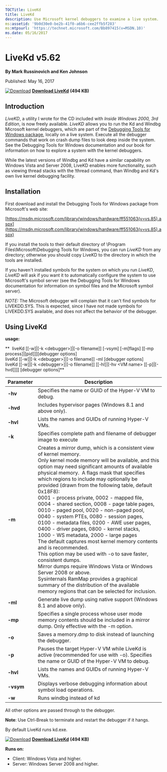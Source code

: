 ```yaml
--- 
TOCTitle: LiveKd
title: LiveKd
description: Use Microsoft kernel debuggers to examine a live system.
ms:assetid: '9b0d30e0-be2b-41f0-a6b6-cee2ffb5f283'
ms:mtpsurl: 'https://technet.microsoft.com/Bb897415(v=MSDN.10)'
ms.date: 05/16/2017
---
```


LiveKd v5.62
============

**By Mark Russinovich and Ken Johnson**

Published: May 16, 2017

[![Download](/media/landing/sysinternals/download_sm.png)](https://download.sysinternals.com/files/LiveKD.zip) [**Download LiveKd**](https://download.sysinternals.com/files/LiveKD.zip) **(494 KB)**


## Introduction

*LiveKD*, a utility I wrote for the CD included with *Inside Windows
2000, 3rd Edition*, is now freely available. *LiveKD* allows you to run
the Kd and Windbg Microsoft kernel debuggers, which are part of the
[Debugging Tools for Windows
package](https://www.microsoft.com/whdc/devtools/debugging/default.mspx),
locally on a live system. Execute all the debugger commands that work on
crash dump files to look deep inside the system. See the Debugging Tools
for Windows documentation and our book for information on how to explore
a system with the kernel debuggers.

While the latest versions of Windbg and Kd have a similar capability on
Windows Vista and Server 2008, LiveKD enables more functionality, such
as viewing thread stacks with the !thread command, than Windbg and Kd's
own live kernel debugging facility.

 

## Installation

First download and install the Debugging Tools for Windows package from
Microsoft's web site:

[https://msdn.microsoft.com/library/windows/hardware/ff551063(v=vs.85).aspx](https://msdn.microsoft.com/library/windows/hardware/ff551063(v=vs.85).aspx)

If you install the tools to their default directory of \\Program
Files\\Microsoft\\Debugging Tools for Windows, you can run *LiveKD* from
any directory; otherwise you should copy LiveKD to the directory in
which the tools are installed.

If you haven't installed symbols for the system on which you run
*LiveKD*, *LiveKD* will ask if you want it to automatically configure
the system to use Microsoft's symbol server (see the Debugging Tools for
Windows documentation for information on symbol files and the Microsoft
symbol server).

*NOTE:* The Microsoft debugger will complain that it can't find symbols
for LIVEKDD.SYS. This is expected, since I have not made symbols for
LIVEKDD.SYS available, and does not affect the behavior of the debugger.

 

## Using LiveKd

**usage:**

**  liveKd \[\[-w\]|\[-k &lt;debugger&gt;\]|\[-o filename\]\] \[-vsym\]
\[-m\[flags\] \[\[-mp process\]|\[pid\]\]\]\[debugger options\]  
  liveKd \[\[-w\]|\[-k &lt;debugger&gt;\]|\[-o filename\]\] -ml
\[debugger options\]  
  liveKd \[\[-w\]|\[-k &lt;debugger&gt;\]|\[-o filename\]\]
\[\[-hl\]|\[-hv &lt;VM name&gt; \[\[-p\]|\[-hvd\]\]\]\] \[debugger
options\]**

|Parameter  |Description  |
|---------|---------|
|  **-hv** | Specifies the name or GUID of the Hyper-V VM to debug. |
|  **-hvd** | Includes hypervisor pages (Windows 8.1 and above only). |
|  **-hvl** | Lists the names and GUIDs of running Hyper-V VMs. |
|  **-k**  | Specifies complete path and filename of debugger image to execute |
|  **-m**  | Creates a mirror dump, which is a consistent view of kernel memory.<br /> Only kernel mode memory will be available, and this option may need significant amounts of available physical memory.  A flags mask that specifies which regions to include may optionally be provided (drawn from the following table, default 0x18F8):<br />0001 - process private, 0002 - mapped file,<br />0004 - shared section,  0008 - page table pages,<br />0010 - paged pool, 0020 - non-paged pool,<br />0040 - system PTEs, 0080 - session pages,<br />0100 - metadata files,  0200 - AWE user pages,<br />0400 - driver pages,    0800 - kernel stacks,<br />1000 - WS metadata,     2000 - large pages<br /> The default captures most kernel memory contents and is  recommended.<br /> This option may be used with -o to save faster, consistent dumps.<br /> Mirror dumps require Windows Vista or Windows Server 2008 or above.<br /> Sysinternals RamMap provides a graphical summary of the distribution of the available memory regions that can be selected for inclusion. |
|  **-ml**  | Generate live dump using native support (Windows 8.1 and above only).|
|  **-mp**  | Specifies a single process whose user mode memory contents should be included in a mirror dump. Only effective with the -m option.|
|  **-o** | Saves a memory.dmp to disk instead of launching the debugger.|
|  **-p** | Pauses the target Hyper-V VM while LiveKd is active (recommended for use with -o). Specifies the name or GUID of the Hyper-V VM to debug. |
|  **-hvl** | Lists the names and GUIDs of running Hyper-V VMs. |
|  **-vsym** | Displays verbose debugging information about symbol load operations. |
|  **-w**  | Runs windbg instead of kd |


  
All other options are passed through to the debugger.

**Note**: Use Ctrl-Break to terminate and restart the debugger if it
hangs.

By default LiveKd runs kd.exe.

[![Download](/media/landing/sysinternals/download_sm.png)](https://download.sysinternals.com/files/LiveKD.zip) [**Download LiveKd**](https://download.sysinternals.com/files/LiveKD.zip) **(494 KB)**

**Runs on:**

-   Client: Windows Vista and higher.
-   Server: Windows Server 2008 and higher.
